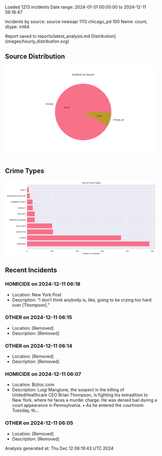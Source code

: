 
Loaded 1213 incidents
Date range: 2024-01-01 00:00:00 to 2024-12-11 06:18:47

Incidents by source:
source
newsapi       1113
chicago_pd     100
Name: count, dtype: int64

Report saved to reports/latest_analysis.md
Distribution](images/hourly_distribution.svg)

## Source Distribution
![Source Distribution](images/source_distribution.svg)

## Crime Types
![Crime Types](images/crime_types.svg)

## Recent Incidents

### HOMICIDE on 2024-12-11 06:18
- Location: New York Post
- Description: “I don’t think anybody is, like, going to be crying too hard over [Thompson].”


### OTHER on 2024-12-11 06:15
- Location: [Removed]
- Description: [Removed]


### OTHER on 2024-12-11 06:14
- Location: [Removed]
- Description: [Removed]


### HOMICIDE on 2024-12-11 06:07
- Location: Biztoc.com
- Description: Luigi Mangione, the suspect in the killing of UnitedHealthcare CEO Brian Thompson, is fighting his extradition to New York, where he faces a murder charge. He was denied bail during a court appearance in Pennsylvania.
• As he entered the courtroom Tuesday, th…


### OTHER on 2024-12-11 06:05
- Location: [Removed]
- Description: [Removed]

Analysis generated at: Thu Dec 12 06:19:43 UTC 2024
